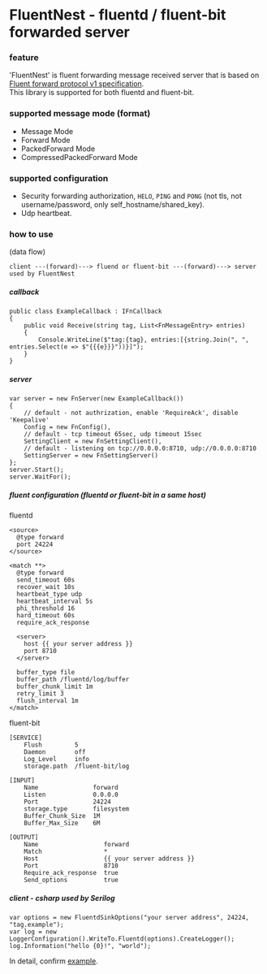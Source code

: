 # FluentNest - fluentd / fluent-bit forwarded server

### feature

'FluentNest' is fluent forwarding message received server that is based on [Fluent forward protocol v1 specification](https://github.com/fluent/fluentd/wiki/Forward-Protocol-Specification-v1).  
This library is supported for both fluentd and fluent-bit.  

### supported message mode (format)

* Message Mode
* Forward Mode
* PackedForward Mode
* CompressedPackedForward Mode

### supported configuration  

* Security forwarding authorization, `HELO`, `PING` and `PONG` (not tls, not username/password, only self_hostname/shared_key).
* Udp heartbeat.

### how to use

(data flow)  

    client ---(forward)---> fluend or fluent-bit ---(forward)---> server used by FluentNest

##### callback

    public class ExampleCallback : IFnCallback
    {
        public void Receive(string tag, List<FnMessageEntry> entries)
        {
            Console.WriteLine($"tag:{tag}, entries:[{string.Join(", ", entries.Select(e => $"{{{e}}}"))}]");
        }
    }

##### server

    var server = new FnServer(new ExampleCallback())
    {
        // default - not authrization, enable 'RequireAck', disable 'Keepalive'
        Config = new FnConfig(),
        // default - tcp timeout 65sec, udp timeout 15sec
        SettingClient = new FnSettingClient(),
        // default - listening on tcp://0.0.0.0:8710, udp://0.0.0.0:8710
        SettingServer = new FnSettingServer()
    };
    server.Start();
    server.WaitFor();

##### fluent configuration (fluentd or fluent-bit in a same host)

fluentd  

    <source>
      @type forward
      port 24224
    </source>
    
    <match **>
      @type forward  
      send_timeout 60s
      recover_wait 10s
      heartbeat_type udp
      heartbeat_interval 5s
      phi_threshold 16
      hard_timeout 60s
      require_ack_response
    
      <server>
        host {{ your server address }}
        port 8710
      </server>
    
      buffer_type file
      buffer_path /fluentd/log/buffer
      buffer_chunk_limit 1m
      retry_limit 3
      flush_interval 1m
    </match>

fluent-bit

    [SERVICE]
        Flush         5
        Daemon        off
        Log_Level     info
        storage.path  /fluent-bit/log

    [INPUT]
        Name               forward
        Listen             0.0.0.0
        Port               24224
        storage.type       filesystem
        Buffer_Chunk_Size  1M
        Buffer_Max_Size    6M

    [OUTPUT]
        Name                  forward
        Match                 *
        Host                  {{ your server address }}
        Port                  8710
        Require_ack_response  true
        Send_options          true

##### client - csharp used by Serilog

    var options = new FluentdSinkOptions("your server address", 24224, "tag.example");
    var log = new LoggerConfiguration().WriteTo.Fluentd(options).CreateLogger();
    log.Information("hello {0}!", "world");

In detail, confirm [example](FluentNest.Examples/Program.cs).  
